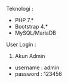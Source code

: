 Teknologi : 
- PHP 7.*
- Bootstrap 4.*
- MySQL/MariaDB

User Login : 
1. Akun Admin 
- username : admin
- password : 123456

